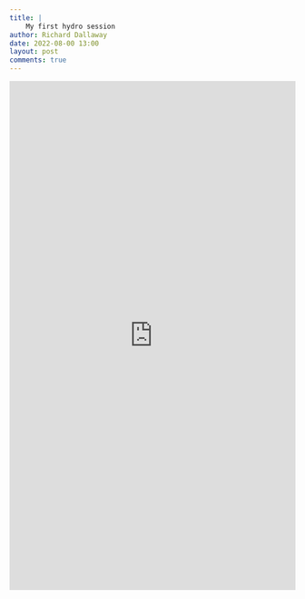 ```yaml
---
title: |
    My first hydro session
author: Richard Dallaway
date: 2022-08-00 13:00
layout: post
comments: true
---
```


<div style="padding:177.78% 0 0 0;position:relative;"><iframe src="https://player.vimeo.com/video/736820310?h=84515410e6&amp;badge=0&amp;autopause=0&amp;player_id=0&amp;app_id=58479" frameborder="0" allow="autoplay; fullscreen; picture-in-picture" allowfullscreen style="position:absolute;top:0;left:0;width:100%;height:100%;" title="First hydro session"></iframe></div><script src="https://player.vimeo.com/api/player.js"></script>


